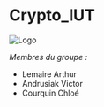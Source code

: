 # Crypto_IUT

![Logo](https://cryptofr.com/assets/uploads/profile/8580-profileavatar.png)

_Membres du groupe :_
  - Lemaire Arthur
  - Andrusiak Victor
  - Courquin Chloé
